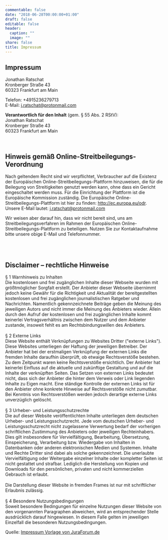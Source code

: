 ```yaml
---
commentable: false
date: "2018-06-28T00:00:00+01:00"
draft: false
editable: false
header:
  caption: ""
  image: ""
share: false
title: Impressum
---
```


<h2>Impressum</h2>
<p>Jonathan Ratschat<br />
Kronberger Straße 43<br />60323 Frankfurt am Main</p>
<p>Telefon: +4915236279713<br />
E-Mail: <a href="mailto:j.ratschat@protonmail.com">j.ratschat@protonmail.com</a><br />
</p>
<p><strong>Verantwortlich für den Inhalt</strong> (gem. § 55 Abs. 2 RStV):<br />Jonathan Ratschat<br />
Kronberger Straße 43<br />
60323 Frankfurt am Main</p>
<br /><h2>Hinweis gem&auml;&szlig; Online-Streitbeilegungs-Verordnung</h2><p>Nach geltendem Recht sind wir verpflichtet, Verbraucher auf die Existenz der Europ&auml;ischen Online-Streitbeilegungs-Plattform hinzuweisen, die f&uuml;r die Beilegung von Streitigkeiten genutzt werden kann, ohne dass ein Gericht eingeschaltet werden muss. F&uuml;r die Einrichtung der Plattform ist die Europ&auml;ische Kommission zust&auml;ndig. Die Europ&auml;ische Online-Streitbeilegungs-Plattform ist hier zu finden: <a href="http://ec.europa.eu/odr" target="_blank" rel="nofollow">http://ec.europa.eu/odr</a>. Unsere E-Mail lautet: <a href="mailto:j.ratschat@protonmail.com">j.ratschat@protonmail.com</a></p><p>Wir weisen aber darauf hin, dass wir nicht bereit sind, uns am Streitbeilegungsverfahren im Rahmen der Europ&auml;ischen Online-Streitbeilegungs-Plattform zu beteiligen. Nutzen Sie zur Kontaktaufnahme bitte unsere obige E-Mail und Telefonnummer.</p><br /><br /><h2>Disclaimer – rechtliche Hinweise</h2>
§ 1 Warnhinweis zu Inhalten<br />
Die kostenlosen und frei zugänglichen Inhalte dieser Webseite wurden mit größtmöglicher Sorgfalt erstellt. Der Anbieter dieser Webseite übernimmt jedoch keine Gewähr für die Richtigkeit und Aktualität der bereitgestellten kostenlosen und frei zugänglichen journalistischen Ratgeber und Nachrichten. Namentlich gekennzeichnete Beiträge geben die Meinung des jeweiligen Autors und nicht immer die Meinung des Anbieters wieder. Allein durch den Aufruf der kostenlosen und frei zugänglichen Inhalte kommt keinerlei Vertragsverhältnis zwischen dem Nutzer und dem Anbieter zustande, insoweit fehlt es am Rechtsbindungswillen des Anbieters.<br />
<br />
§ 2 Externe Links<br />
Diese Website enthält Verknüpfungen zu Websites Dritter ("externe Links"). Diese Websites unterliegen der Haftung der jeweiligen Betreiber. Der Anbieter hat bei der erstmaligen Verknüpfung der externen Links die fremden Inhalte daraufhin überprüft, ob etwaige Rechtsverstöße bestehen. Zu dem Zeitpunkt waren keine Rechtsverstöße ersichtlich. Der Anbieter hat keinerlei Einfluss auf die aktuelle und zukünftige Gestaltung und auf die Inhalte der verknüpften Seiten. Das Setzen von externen Links bedeutet nicht, dass sich der Anbieter die hinter dem Verweis oder Link liegenden Inhalte zu Eigen macht. Eine ständige Kontrolle der externen Links ist für den Anbieter ohne konkrete Hinweise auf Rechtsverstöße nicht zumutbar. Bei Kenntnis von Rechtsverstößen werden jedoch derartige externe Links unverzüglich gelöscht.<br />
<br />
§ 3 Urheber- und Leistungsschutzrechte<br />
Die auf dieser Website veröffentlichten Inhalte unterliegen dem deutschen Urheber- und Leistungsschutzrecht. Jede vom deutschen Urheber- und Leistungsschutzrecht nicht zugelassene Verwertung bedarf der vorherigen schriftlichen Zustimmung des Anbieters oder jeweiligen Rechteinhabers. Dies gilt insbesondere für Vervielfältigung, Bearbeitung, Übersetzung, Einspeicherung, Verarbeitung bzw. Wiedergabe von Inhalten in Datenbanken oder anderen elektronischen Medien und Systemen. Inhalte und Rechte Dritter sind dabei als solche gekennzeichnet. Die unerlaubte Vervielfältigung oder Weitergabe einzelner Inhalte oder kompletter Seiten ist nicht gestattet und strafbar. Lediglich die Herstellung von Kopien und Downloads für den persönlichen, privaten und nicht kommerziellen Gebrauch ist erlaubt.<br />
<br />
Die Darstellung dieser Website in fremden Frames ist nur mit schriftlicher Erlaubnis zulässig.<br />
<br />
§ 4 Besondere Nutzungsbedingungen<br />
Soweit besondere Bedingungen für einzelne Nutzungen dieser Website von den vorgenannten Paragraphen abweichen, wird an entsprechender Stelle ausdrücklich darauf hingewiesen. In diesem Falle gelten im jeweiligen Einzelfall die besonderen Nutzungsbedingungen.<p>Quelle: <a href="https://www.juraforum.de/impressum-generator/">Impressum Vorlage von JuraForum.de</a></p>
